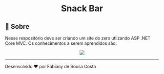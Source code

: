 <h1 align="center"> Snack Bar </h1>

## 📑 Sobre

Nesse respositório deve ser criando um site do zero utlizando ASP .NET Core MVC. Os conhecimentos a serem aprendidos são:

<p align="center">
 <img src="https://ik.imagekit.io/fabianysousa/Capturar_hm76emeTh.PNG">
</p>


---

Desenvolvido ❤️ por Fabiany de Sousa Costa

